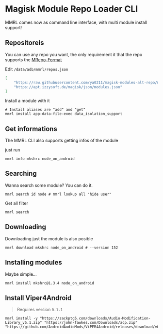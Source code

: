 # Magisk Module Repo Loader CLI

MMRL comes now as command line interface, with multi module install support!

## Repositoreis

You can use any repo you want, the only requirement it that the repo supports the [MRepo-Format](https://github.com/ya0211/magisk-modules-repo-util)

Edit `/data/adb/mmrl/repos.json`

```json
[
	"https://raw.githubusercontent.com/ya0211/magisk-modules-alt-repo/main/json/modules.json",
	"https://apt.izzysoft.de/magisk/json/modules.json"
]
```

Install a module with it

```shell
# Install aliases are "add" and "get"
mmrl install app-data-file-exec data_isolation_support
```

## Get informations

The MMRL CLI also supports getting infos of the module

just run
```shell
mmrl info mkshrc node_on_android
```


## Searching

Wanna search some module? You can do it.

```shell
mmrl search id node # mmrl lookup all "hide user"
```

Get all filter

```shell
mmrl search 
```

## Downloading

Downloading just the module is also posible

```shell
mmrl download mkshrc node_on_android # --version 152
```

## Installing modules

Maybe simple...

```shell
mmrl install mkshrc@1.3.4 node_on_android
```

## Install Viper4Android

> Requires version `0.1.1`

```shell
mmrl install -y "https://zackptg5.com/downloads/Audio-Modification-Library_v5.1.zip" "https://john-fawkes.com/Downloads/acp.zip" "https://github.com/AndroidAudioMods/ViPER4Android/releases/download/v0.5.0/V4A_Magisk_Module_0.5.0.zip"
```